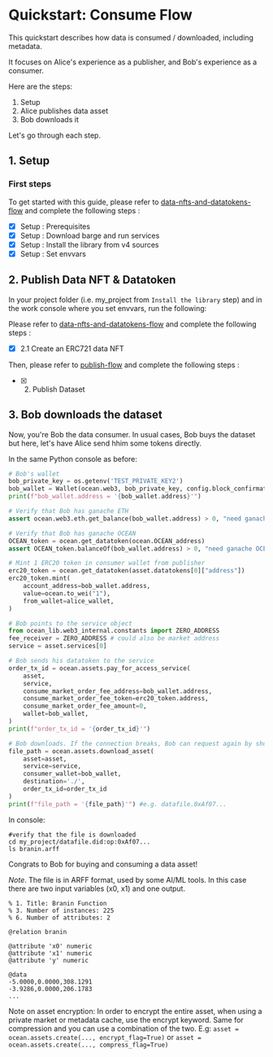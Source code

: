 <!--
Copyright 2022 Ocean Protocol Foundation
SPDX-License-Identifier: Apache-2.0
-->

# Quickstart: Consume Flow

This quickstart describes how data is consumed / downloaded, including metadata.

It focuses on Alice's experience as a publisher, and Bob's experience as a consumer.

Here are the steps:

1.  Setup
2.  Alice publishes data asset
3.  Bob downloads it

Let's go through each step.

## 1. Setup

### First steps

To get started with this guide, please refer to [data-nfts-and-datatokens-flow](data-nfts-and-datatokens-flow.md) and complete the following steps :
- [x] Setup : Prerequisites
- [x] Setup : Download barge and run services
- [x] Setup : Install the library from v4 sources
- [x] Setup : Set envvars

## 2. Publish Data NFT & Datatoken

In your project folder (i.e. my_project from `Install the library` step) and in the work console where you set envvars, run the following:

Please refer to [data-nfts-and-datatokens-flow](data-nfts-and-datatokens-flow.md) and complete the following steps :
- [x] 2.1 Create an ERC721 data NFT

Then, please refer to [publish-flow](publish-flow.md) and complete the following steps :
- [x] 2. Publish Dataset

## 3. Bob downloads the dataset
Now, you're Bob the data consumer.
In usual cases, Bob buys the dataset but here, let's have Alice send hhim some tokens directly.

In the same Python console as before:

```python
# Bob's wallet
bob_private_key = os.getenv('TEST_PRIVATE_KEY2')
bob_wallet = Wallet(ocean.web3, bob_private_key, config.block_confirmations, config.transaction_timeout)
print(f"bob_wallet.address = '{bob_wallet.address}'")

# Verify that Bob has ganache ETH
assert ocean.web3.eth.get_balance(bob_wallet.address) > 0, "need ganache ETH"

# Verify that Bob has ganache OCEAN
OCEAN_token = ocean.get_datatoken(ocean.OCEAN_address)
assert OCEAN_token.balanceOf(bob_wallet.address) > 0, "need ganache OCEAN"

# Mint 1 ERC20 token in consumer wallet from publisher
erc20_token = ocean.get_datatoken(asset.datatokens[0]["address"])
erc20_token.mint(
    account_address=bob_wallet.address,
    value=ocean.to_wei("1"),
    from_wallet=alice_wallet,
)

# Bob points to the service object
from ocean_lib.web3_internal.constants import ZERO_ADDRESS
fee_receiver = ZERO_ADDRESS # could also be market address
service = asset.services[0]

# Bob sends his datatoken to the service
order_tx_id = ocean.assets.pay_for_access_service(
    asset,
    service,
    consume_market_order_fee_address=bob_wallet.address,
    consume_market_order_fee_token=erc20_token.address,
    consume_market_order_fee_amount=0,
    wallet=bob_wallet,
)
print(f"order_tx_id = '{order_tx_id}'")

# Bob downloads. If the connection breaks, Bob can request again by showing order_tx_id.
file_path = ocean.assets.download_asset(
    asset=asset,
    service=service,
    consumer_wallet=bob_wallet,
    destination='./',
    order_tx_id=order_tx_id
)
print(f"file_path = '{file_path}'") #e.g. datafile.0xAf07...
```

In console:

```
#verify that the file is downloaded
cd my_project/datafile.did:op:0xAf07...
ls branin.arff
```

Congrats to Bob for buying and consuming a data asset!

_Note_. The file is in ARFF format, used by some AI/ML tools. In this case there are two input variables (x0, x1) and one output.

```
% 1. Title: Branin Function
% 3. Number of instances: 225
% 6. Number of attributes: 2

@relation branin

@attribute 'x0' numeric
@attribute 'x1' numeric
@attribute 'y' numeric

@data
-5.0000,0.0000,308.1291
-3.9286,0.0000,206.1783
...
```

Note on asset encryption: In order to encrypt the entire asset, when using a private market or metadata cache, use the encrypt keyword.
Same for compression and you can use a combination of the two. E.g:
`asset = ocean.assets.create(..., encrypt_flag=True)` or `asset = ocean.assets.create(..., compress_flag=True)`
